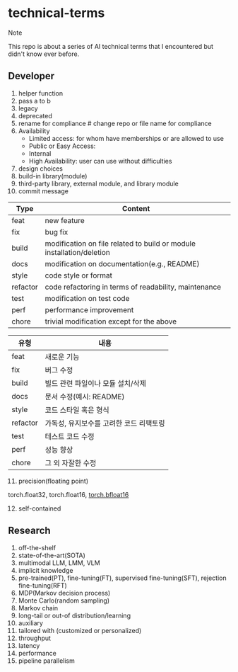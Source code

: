 # technical-terms

> [!NOTE]
> This repo is about a series of AI technical terms that I encountered but didn't know ever before.

## Developer
1. helper function
2. pass a to b
3. legacy
4. deprecated
5. rename for compliance # change repo or file name for compliance
6. Availability
   - Limited access: for whom have memberships or are allowed to use
   - Public or Easy Access:
   - Internal
   - High Availability: user can use without difficulties
7. design choices
8. build-in library(module)
9. third-party library, external module, and library module
10. commit message

|Type|Content|
|----|-------|
|feat|new feature|
|fix|bug fix|
|build|modification on file related to build or module installation/deletion|
|docs|modification on documentation(e.g., README)|
|style|code style or format|
|refactor|code refactoring in terms of readability, maintenance|
|test|modification on test code|
|perf|performance improvement|
|chore|trivial modification except for the above|

|유형|내용|
|---|---|
|feat|새로운 기능|
|fix|버그 수정|
|build|빌드 관련 파일이나 모듈 설치/삭제|
|docs|문서 수정(예시: README)|
|style|코드 스타일 혹은 형식|
|refactor|가독성, 유지보수를 고려한 코드 리팩토링|
|test|테스트 코드 수정|
|perf|성능 향상|
|chore|그 외 자잘한 수정|

11. precision(floating point)

torch.float32, torch.float16, <ins>torch.bfloat16</ins>

12. self-contained

## Research
1. off-the-shelf
2. state-of-the-art(SOTA)
3. multimodal LLM, LMM, VLM
4. implicit knowledge
5. pre-trained(PT), fine-tuning(FT), supervised fine-tuning(SFT), rejection fine-tuning(RFT)
6. MDP(Markov decision process)
7. Monte Carlo(random sampling)
8. Markov chain
9. long-tail or out-of distribution/learning
10. auxiliary
11. tailored with (customized or personalized)
12. throughput
13. latency
14. performance
15. pipeline parallelism
